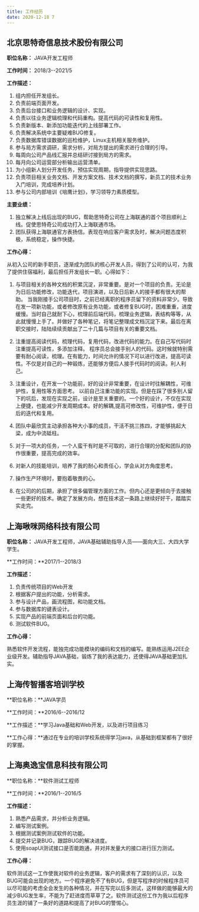 ```yaml
---
title: 工作经历
date: 2020-12-18 7
---
```


## 北京思特奇信息技术股份有限公司
**职位名称：** JAVA开发工程师

**工作时间：** 2018/3--2021/5

**工作描述：**
1. 组内担任开发组长。
2. 负责前端页面开发。
3. 负责后台接口和业务逻辑的设计、实现。
4. 负责以往业务逻辑梳理和代码重构。提高代码的可读性和复用性。
5. 负责新版本、新添加功能迭代的上线部署工作。
6. 负责解决系统中主要疑难BUG修复。
7. 负责数据库错误数据的巡检维护，Linux主机相关服务维护。
8. 参与局方需求调研，需求分析，对局方提出的需求进行合理的引导。
9. 每周向公司产品线汇报并总结研讨接到局方的需求。
10. 每月向公司运营部分析输出运营清单。
11. 为小组新人划分开发任务，预估实现周期，指导提供实现思路。
12. 负责项目相关业务文档、开发方案文档、技术文档的撰写，新员工的技术业务入门培训，完成培养计划。
13. 参与公司内部培训《培鹰计划》，学习领导力素质模型。


**主要业绩：**

1. 独立解决上线后出现的BUG，帮助思特奇公司在上海联通的首个项目顺利上线。促使思特奇公司成功打入上海联通市场。
2. 团队获得上海联通官方表扬信。表现在响应客户需求及时，解决问题态度积极，系统稳定，操作快捷。


**工作心得：**

从初入公司的新手职员，逐渐成为团队的核心开发人员，得到了公司的认可，为我了提供住宿福利，最后担任开发组长一职。心得如下：

1. 与项目相关的各种文档的积累沉淀，非常重要。是对一个项目的负责。无论是为日后功能修改，功能迭代，项目演进，以及日后新人的接手都有很大的帮助。
    当我刚接手公司项目时，之前已经离职的程序员留下的资料非常少。导致在发一项新功能，或者修改原有业务功能，或者修复BUG时，困难重重，进度缓慢。当时自己就耐下心，梳理前后端代码，梳理业务逻辑，表结构等等，从此就慢慢上手了。并做好了各种笔记，将笔记整理成文档沉淀下来。最后在离职交接时，陆陆续续贡献出了二十几篇与项目有关的重要文档。

2. 注重提高阅读代码，梳理代码，复用代码，改进代码的能力。在自己写代码时注重提高可读性，多添加注释。
    程序员总会接手别人的代码。这时候就特别需要有耐心阅读，梳理。在有能力，时间允许的情况下可以进行改进，提高可读性。不仅是对自己的一种锻炼，还能够方便后人接手代码时的阅读。利人利己。

3. 注重设计，在开发一个功能前，好的设计非常重要，在设计时往解耦性，可维护性，复用性等方面思考。
    以前自己注重功能的实现。但是在踩了很多别人留下的坑后，发现在实现之前，设计是至关重要的。一个好的设计，不仅在实现上便捷，也能减少开发周期成本。好的解耦,提高可修改性，可维护性，便于日后的迭代和复用。

4. 团队中最欣赏主动承担各种大小事的成员，干活不挑三拣四，才能够挑起大梁，成为中流砥柱。

5. 对于一项大的任务，一个人蛮干有时是不可取的，进行合理的分配和团队的协作很重要，提高完成的效率。

6. 对新人的技能培训，培养了我的耐心和责任心，学会从对方角度思考。

7. 操作生产环境时，要抱着敬畏的心。

8. 在公司的的后期，承担了很多偏管理方面的工作。但内心还是更倾向于去接触一些更好的技术。确定了发展方向，想在技术这一条路上继续好好干，踏踏实实走完。






## 上海啾咪网络科技有限公司
**职位名称：**
JAVA开发工程师，JAVA基础辅助指导人员——面向大三、大四大学学生。

**工作时间：**2017/1--2018/3

**工作描述：**

1. 负责传统项目的Web开发
2. 根据客户提出的功能，分析需求。
3. 参与设计产品，画流程图，和功能文档。
4. 参与数据库的键表设计。
5. 实现产品的前端页面和后台的功能。
6. 测试软件BUG。

**工作心得：**

熟悉软件开发流程，能独完成功能模块的编码和文档的编写。能熟练运用J2EE企业级开发。辅助指导JAVA基础，锻炼了我的表达能力，还使得JAVA基础更加扎实。




## 上海传智播客培训学校

**职位名称：**JAVA学员

**工作时间：**2016/6--2016/12

**工作描述：**学习Java基础和Web开发，以及进行项目练习

**工作心得：**通过在专业的培训学校系统得学习java，从基础到框架都有了很好的掌握。




## 上海奥逸宝信息科技有限公司

**职位名称：**软件测试工程师

**工作时间：**2016/1--2016/5

**工作描述：**

1.	熟悉产品需求，并分析业务逻辑。
2.	编写测试案例。
3.	根据测试案例测试软件的功能。
4.	提交并记录BUG，跟踪BUG的解决进度。
5.	使用soapUI测试接口是否能跑通，并对并发量大的接口进行压力测试。

**工作心得：**

软件测试这一工作使我对软件的业务逻辑，客户的需求有了深刻的认识，以及BUG可能会出现的地方。一个程序避免不了有BUG，但是写程序的时候程序员可以尽可能的考虑全会发生的各种情况，并在写完以后多测试，这样做的能够最大的减少BUG发生率，不能为了赶进度而草草了之。软件测试这份工作为我以后程序员生涯的铺了一条好的道路和提高了对BUG的警惕心。
